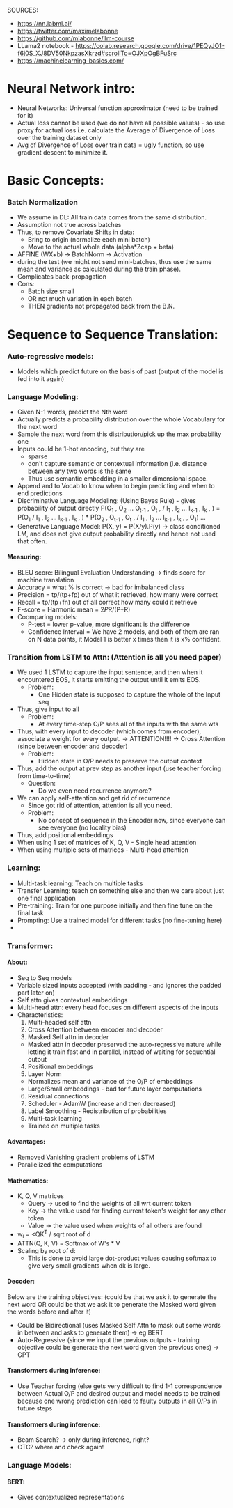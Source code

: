 SOURCES:
- https://nn.labml.ai/
- https://twitter.com/maximelabonne
- https://github.com/mlabonne/llm-course
- LLama2 notebook - https://colab.research.google.com/drive/1PEQyJO1-f6j0S_XJ8DV50NkpzasXkrzd#scrollTo=OJXpOgBFuSrc
- https://machinelearning-basics.com/

# Neural Network intro:
- Neural Networks: Universal function approximator (need to be trained for it)
- Actual loss cannot be used (we do not have all possible values) - so use proxy for actual loss i.e. calculate the Average of Divergence of Loss over the training dataset only
- Avg of Divergence of Loss over train data = ugly function, so use gradient descent to minimize it.

# Basic Concepts:
### Batch Normalization
- We assume in DL: All train data comes from the same distribution.
- Assumption not true across batches
- Thus, to remove Covariate Shifts in data:
  - Bring to origin (normalize each mini batch) 
  - Move to the actual whole data (alpha*Zcap + beta)
- AFFINE (WX+b) -> BatchNorm -> Activation
- during the test (we might not send mini-batches, thus use the same mean and variance as calculated during the train phase).
- Complicates back-propagation
- Cons:
  - Batch size small
  - OR not much variation in each batch
  - THEN gradients not propagated back from the B.N.


# Sequence to Sequence Translation:
### Auto-regressive models:
  - Models which predict future on the basis of past (output of the model is fed into it again)

### Language Modeling:
  - Given N-1 words, predict the Nth word
  - Actually predicts a probability distribution over the whole Vocabulary for the next word
  - Sample the next word from this distribution/pick up the max probability one
  - Inputs could be 1-hot encoding, but they are
    - sparse
    - don't capture semantic or contextual information (i.e. distance between any two words is the same
    - Thus use semantic embedding in a smaller dimensional space.
  - Append <sos> and <eos> to Vocab to know when to begin predicting and when to end predictions
  - Discriminative Language Modeling: (Using Bayes Rule) - gives probability of output directly
    P(O<sub>1</sub> , O<sub>2</sub> ... O<sub>t-1</sub> , O<sub>t</sub> , <eos> / I<sub>1</sub> , I<sub>2</sub> ... I<sub>k-1</sub> , I<sub>k</sub> , <sos>) = P(O<sub>1</sub> / I<sub>1</sub> , I<sub>2</sub> ... I<sub>k-1</sub> , I<sub>k</sub> , <sos>) * P(O<sub>2</sub> , O<sub>t-1</sub> , O<sub>t</sub> , <eos> / I<sub>1</sub> , I<sub>2</sub> ... I<sub>k-1</sub> , I<sub>k</sub> , <sos> , O<sub>1</sub>) ...
  - Generative Language Model: P(X, y) = P(X/y).P(y) -> class conditioned LM, and does not give output probability directly and hence not used that often.

#### Measuring:
- BLEU score: Bilingual Evaluation Understanding -> finds score for machine translation
- Accuracy = what % is correct -> bad for imbalanced class
- Precision = tp/(tp+fp) out of what it retrieved, how many were correct
- Recall = tp/(tp+fn) out of all correct how many could it retrieve
- F-score = Harmonic mean = 2*P*R/(P+R)
- Coomparing models:
  - P-test = lower p-value, more significant is the difference
  - Confidence Interval = We have 2 models, and both of them are ran on N data points, it Model 1 is better x times then it is x% confident.

### Transition from LSTM to Attn: (Attention is all you need paper)
- We used 1 LSTM to capture the input sentence, and then when it encountered EOS, it starts emitting the output until it emits EOS.
  - Problem:
    - One Hidden state is supposed to capture the whole of the Input seq
- Thus, give input to all
  - Problem:
    - At every time-step O/P sees all of the inputs with the same wts
- Thus, with every input to decoder (which comes from encoder), associate a weight for every output. -> ATTENTION!!!! -> Cross Attention (since between encoder and decoder)
  - Problem:
    - Hidden state in O/P needs to preserve the output context
- Thus, add the output at prev step as another input (use teacher forcing from time-to-time)
  - Question:
    - Do we even need recurrence anymore?
- We can apply self-attention and get rid of recurrence
  - Since got rid of attention, attention is all you need.
  - Problem:
    - No concept of sequence in the Encoder now, since everyone can see everyone (no locality bias)
- Thus, add positional embeddings
- When using 1 set of matrices of K, Q, V -  Single head attention
- When using multiple sets of matrices - Multi-head attention

### Learning:
- Multi-task learning: Teach on multiple tasks
- Transfer Learning: teach on something else and then we care about just one final application
- Pre-training: Train for one purpose initially and then fine tune on the final task
- Prompting: Use a trained model for different tasks (no fine-tuning here)
- 

### Transformer:
#### About:
- Seq to Seq models
- Variable sized inputs accepted (with padding - and ignores the padded part later on)
- Self attn gives contextual embeddings
- Multi-head attn: every head focuses on different aspects of the inputs
- Characteristics:
  1. Multi-headed self attn
  2. Cross Attention between encoder and decoder
  3. Masked Self attn in decoder
    - Masked attn in decoder preserved the auto-regressive nature while letting it train fast and in parallel, instead of waiting for sequential output
  4. Positional embeddings
  5. Layer Norm
    - Normalizes mean and variance of the O/P of embeddings
    - Large/Small embeddings - bad for future layer computations
  6. Residual connections
  7. Scheduler - AdamW (increase and then decreased)
  8. Label Smoothing - Redistribution of probabilities
  9. Multi-task learning
    - Trained on multiple tasks

#### Advantages:
- Removed Vanishing gradient problems of LSTM
- Parallelized the computations

#### Mathematics:
- K, Q, V matrices
  - Query -> used to find the weights of all wrt current token
  - Key -> the value used for finding current token's weight for any other token
  - Value -> the value used when weights of all others are found
- w<sub>i</sub> = <QK<sup>T</sup> / sqrt root of d
- ATTN(Q, K, V) = Softmax of W's * V
- Scaling by root of d:
  - This is done to avoid large dot-product values causing softmax to give very small gradients when dk is large.

#### Decoder:
Below are the training objectives: (could be that we ask it to generate the next word OR could be that we ask it to generate the Masked word given the words before and after it)
- Could be Bidirectional (uses Masked Self Attn to mask out some words in between and asks to generate them) -> eg BERT 
- Auto-Regressive (since we input the previous outputs - training objective could be generate the next word given the previous ones) -> GPT

#### Transformers during inference:
- Use Teacher forcing (else gets very difficult to find 1-1 correspondence between Actual O/P and desired output and model needs to be trained because one wrong prediction can lead to faulty outputs in all O/Ps in future steps


#### Transformers during inference:
- Beam Search? -> only during inference, right?
- CTC? where and check again!

### Language Models:
#### BERT:
- Gives contextualized representations


